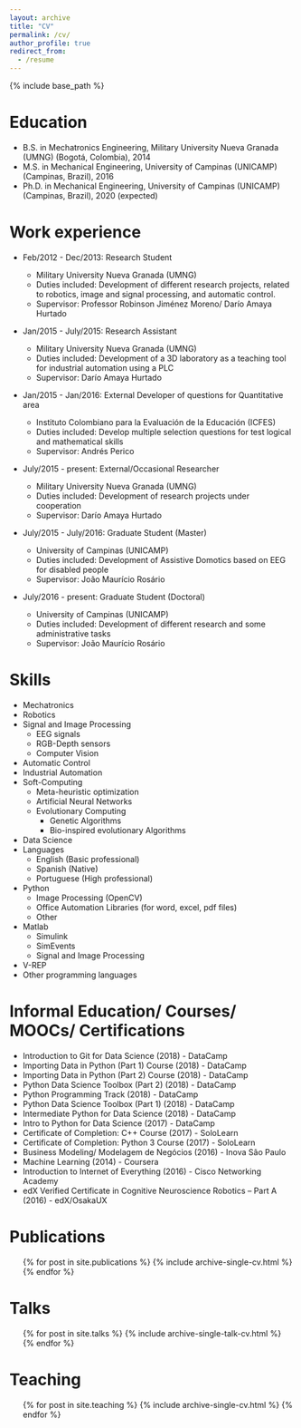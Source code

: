 ```yaml
---
layout: archive
title: "CV"
permalink: /cv/
author_profile: true
redirect_from:
  - /resume
---
```


{% include base_path %}

Education
======
* B.S. in Mechatronics Engineering, Military University Nueva Granada (UMNG) (Bogotá, Colombia), 2014
* M.S. in Mechanical Engineering, University of Campinas (UNICAMP) (Campinas, Brazil), 2016
* Ph.D. in Mechanical Engineering, University of Campinas (UNICAMP) (Campinas, Brazil), 2020 (expected)

Work experience
======
* Feb/2012 - Dec/2013: Research Student
  * Military University Nueva Granada (UMNG)
  * Duties included: Development of different research projects, related to robotics, image and signal processing, and automatic control.
  * Supervisor: Professor Robinson Jiménez Moreno/ Darío Amaya Hurtado

* Jan/2015 - July/2015: Research Assistant
  * Military University Nueva Granada (UMNG)
  * Duties included: Development of a 3D laboratory as a teaching tool for industrial automation using a PLC
  * Supervisor: Darío Amaya Hurtado
 
* Jan/2015 - Jan/2016: External Developer of questions for Quantitative area 
  * Instituto Colombiano para la Evaluación de la Educación (ICFES)
  * Duties included: Develop multiple selection questions for test logical and mathematical skills
  * Supervisor: Andrés Perico

* July/2015 - present: External/Occasional Researcher
  * Military University Nueva Granada (UMNG)
  * Duties included: Development of research projects under cooperation
  * Supervisor: Darío Amaya Hurtado
  
* July/2015 - July/2016: Graduate Student (Master)
  * University of Campinas (UNICAMP)
  * Duties included: Development of Assistive Domotics based on EEG for disabled people
  * Supervisor: João Maurício Rosário
  
* July/2016 - present: Graduate Student (Doctoral)
  * University of Campinas (UNICAMP)
  * Duties included: Development of different research and some administrative tasks
  * Supervisor: João Maurício Rosário
  
Skills
======
* Mechatronics
* Robotics
* Signal and Image Processing 
	* EEG signals
	* RGB-Depth sensors
	* Computer Vision
* Automatic Control
* Industrial Automation
* Soft-Computing
	* Meta-heuristic optimization
	* Artificial Neural Networks
	* Evolutionary Computing
		* Genetic Algorithms
		* Bio-inspired evolutionary Algorithms
* Data Science
* Languages
	* English (Basic professional)
	* Spanish (Native)
	* Portuguese (High professional)
* Python
	* Image Processing (OpenCV)
	* Office Automation Libraries (for word, excel, pdf files)
	* Other
* Matlab
	* Simulink
	* SimEvents
	* Signal and Image Processing
* V-REP
* Other programming languages

Informal Education/ Courses/ MOOCs/ Certifications
======
* Introduction to Git for Data Science (2018) - DataCamp
* Importing Data in Python (Part 1) Course (2018) - DataCamp
* Importing Data in Python (Part 2) Course (2018) - DataCamp
* Python Data Science Toolbox (Part 2) (2018) - DataCamp
* Python Programming Track (2018) - DataCamp
* Python Data Science Toolbox (Part 1) (2018) - DataCamp
* Intermediate Python for Data Science (2018) - DataCamp
* Intro to Python for Data Science (2017) - DataCamp
* Certificate of Completion: C++ Course (2017) - SoloLearn
* Certificate of Completion: Python 3 Course (2017) - SoloLearn
* Business Modeling/ Modelagem de Negócios (2016) - Inova São Paulo
* Machine Learning (2014) - Coursera
* Introduction to Internet of Everything (2016) - Cisco Networking Academy
* edX Verified Certificate in Cognitive Neuroscience Robotics – Part A (2016) - edX/OsakaUX

Publications
======
  <ul>{% for post in site.publications %}
    {% include archive-single-cv.html %}
  {% endfor %}</ul>
  
Talks
======
  <ul>{% for post in site.talks %}
    {% include archive-single-talk-cv.html %}
  {% endfor %}</ul>
  
Teaching
======
  <ul>{% for post in site.teaching %}
    {% include archive-single-cv.html %}
  {% endfor %}</ul>
  
